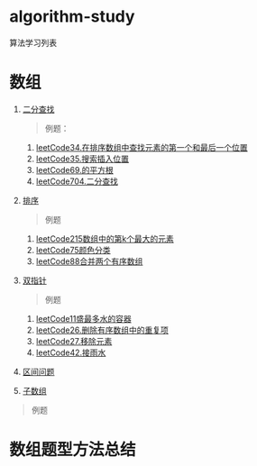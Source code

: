 # algorithm-study
算法学习列表

# 数组

1. [二分查找](./array-algorithm/binary-search)
   >例题：
   1. [leetCode34.在排序数组中查找元素的第一个和最后一个位置](./array-algorithm/binary-search/problem/leetcode34.%20在排序数组中查找元素的第一个和最后一个位置.md)
   2. [leetCode35.搜索插入位置](./array-algorithm/binary-search/problem/leetcode35.%20搜索插入位置.md)
   3. [leetCode69.的平方根](./array-algorithm/binary-search/problem/leetcode69.%20x%20的平方根.md)
   4. [leetCode704.二分查找](./array-algorithm/binary-search/problem/leetcode704：二分查找.md)

2. [排序](./array-algorithm/sort)
   >例题
   1. [leetCode215数组中的第k个最大的元素](./array-algorithm/sort/problem/leetcode215数组中的第k个最大的元素.md)
   2. [leetCode75颜色分类](./array-algorithm/sort/problem/leetcode75颜色分类.md)
   3. [leetCode88合并两个有序数组](./array-algorithm/sort/problem/leetcode88合并两个有序数组.md)
3. [双指针](./array-algorithm/double-pointer)
   >例题
   1. [leetCode11盛最多水的容器](./array-algorithm/double-pointer/problem/leetCode11.%20盛最多水的容器.md)
   2. [leetCode26.删除有序数组中的重复项](./array-algorithm/double-pointer/problem/leetCode26.删除有序数组中的重复项.md)
   3. [leetCode27.移除元素](./array-algorithm/double-pointer/problem/leetCode27.移除元素.md)
   4. [leetCode42.接雨水](./array-algorithm/double-pointer/problem/leetCode42.接雨水.md)
4. [区间问题](./array-algorithm/sort)
5. [子数组](./array-algorithm/sub-array/)
>例题

# 数组题型方法总结


